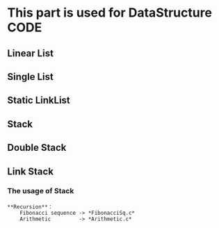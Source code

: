 # This part is used for DataStructure CODE
## Linear List
## Single List
## Static LinkList
## Stack
## Double Stack
## Link Stack

### The usage of Stack
    **Recursion**：
        Fibonacci sequence -> *FibonacciSq.c*
        Arithmetic         -> *Arithmetic.c*
